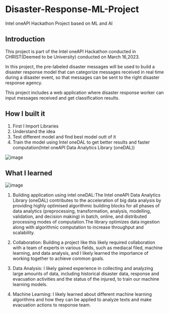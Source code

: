 # Disaster-Response-ML-Project
Intel oneAPI Hackathon Project based on ML and AI

## Introduction

This project is part of the Intel oneAPI Hackathon conducted in CHRIST(Deemed to be University) conducted on March 16,2023.

In this project, the pre-labeled disaster messages will be used to build a disaster response model that can categorize messages received in real time during a disaster event, so that messages can be sent to the right disaster response agency.

This project includes a web application where disaster response worker can input messages received and get classification results.

## How I built it

1. First I Import Libraries
2. Understand the idea
3. Test different model and find best model outt of it
4. Train the model using Intel oneDAL to get better results and faster computation(Intel oneAPI Data Analytics Library (oneDAL))

![image](https://user-images.githubusercontent.com/69731633/225884907-df63a359-af54-42bb-95cb-92b84979bbe2.png)

## What I learned

![image](https://user-images.githubusercontent.com/69731633/225885339-587b718f-37ba-4b28-bd10-f1905c03b42c.png)

1. Building application using intel oneDAL:The Intel oneAPI Data Analytics Library (oneDAL) contributes to the acceleration of big data analysis by providing highly optimised algorithmic building blocks for all phases of data analytics (preprocessing, transformation, analysis, modelling, validation, and decision making) in batch, online, and distributed processing modes of computation.The library optimizes data ingestion along with algorithmic computation to increase throughput and scalability.

2. Collaboration: Building a project like this likely required collaboration with a team of experts in various fields, such as mediacal filed, machine learning, and data analysis, and I likely learned the importance of working together to achieve common goals.

3. Data Analysis: I likely gained experience in collecting and analyzing large amounts of data, including historical disaster data, response and evacuation activities and the status of the injured, to train our machine learning models.

4. Machine Learning: I likely learned about different machine learning algorithms and how they can be applied to analyze texts and make evacuation actions to response team.
